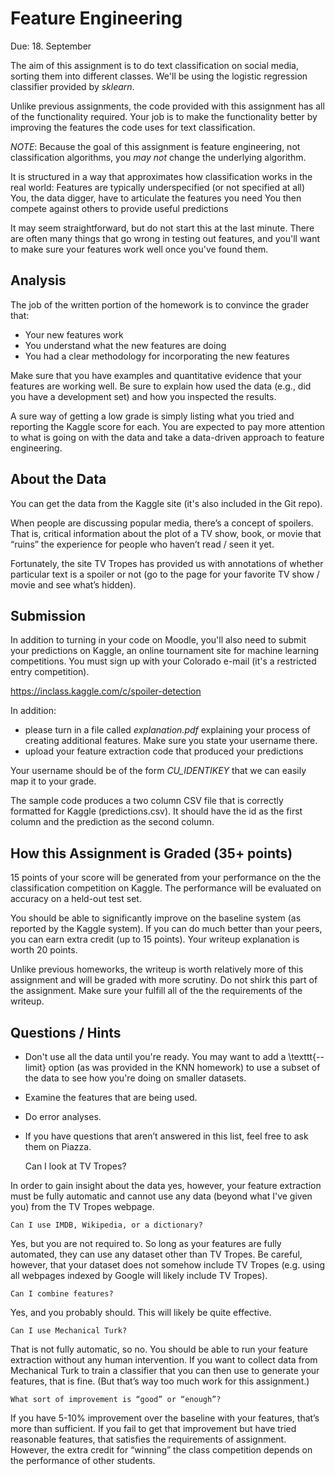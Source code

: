 Feature Engineering
=

Due: 18. September

The aim of this assignment is to do text classification on social media,
sorting them into different classes.  We'll be using the logistic regression
classifier provided by *sklearn*.

Unlike previous assignments, the code provided with this assignment has all of
the functionality required.  Your job is to make the functionality better by
improving the features the code uses for text classification.

*NOTE*: Because the goal of this assignment is feature engineering, not
classification algorithms, you _may not_ change the underlying algorithm.

It is structured in a way that approximates how classification works in the real
world: Features are typically underspecified (or not specified at all) You, the
data digger, have to articulate the features you need You then compete against
others to provide useful predictions

It may seem straightforward, but do not start this at the last minute.  There
are often many things that go wrong in testing out features, and you'll want to
make sure your features work well once you've found them.

Analysis
--------------

The job of the written portion of the homework is to convince the grader that:
* Your new features work
* You understand what the new features are doing
* You had a clear methodology for incorporating the new features

Make sure that you have examples and quantitative evidence that your
features are working well.  Be sure to explain how used the data
(e.g., did you have a development set) and how you inspected the
results.

A sure way of getting a low grade is simply listing what you tried and
reporting the Kaggle score for each.  You are expected to pay more
attention to what is going on with the data and take a data-driven
approach to feature engineering.

About the Data
--------------

You can get the data from the Kaggle site (it's also included in the Git repo).

When people are discussing popular media, there’s a concept of spoilers.  That
is, critical information about the plot of a TV show, book, or movie that
“ruins” the experience for people who haven’t read / seen it yet.

Fortunately, the site TV Tropes has provided us with annotations of whether
particular text is a spoiler or not (go to the page for your favorite TV show /
movie and see what’s hidden).

Submission
-----------

In addition to turning in your code on Moodle, you'll also need to submit your
predictions on Kaggle, an online tournament site for machine learning
competitions.  You must sign up with your Colorado e-mail (it's a restricted
entry competition).

https://inclass.kaggle.com/c/spoiler-detection

In addition:
* please turn in a file called _explanation.pdf_ explaining your process of
  creating additional features.  Make sure you state your username there.
* upload your feature extraction code that produced your predictions

Your username should be of the form _CU\_IDENTIKEY_
that we can easily map it to your grade.

The sample code produces a two column CSV file that is correctly formatted for Kaggle (predictions.csv).  It should have the id as the first column and the prediction as the second column.

How this Assignment is Graded (35+ points)
------------------------------

15 points of your score will be generated from your performance on the
the classification competition on Kaggle.  The performance will be
evaluated on accuracy on a held-out test set.

You should be able to significantly
improve on the baseline system (as reported by the Kaggle system).  If you can
do much better than your peers, you can earn extra credit (up to 15 points).
Your writeup explanation is worth 20 points.

Unlike previous homeworks, the writeup is worth relatively more of
this assignment and will be graded with more scrutiny.  Do not shirk
this part of the assignment.  Make sure your fulfill all of the the
requirements of the writeup.

Questions / Hints
----------------

* Don't use all the data until you're ready.  You may want to add a \texttt{--limit}
  option (as was provided in the KNN homework) to use a subset of the data to see how you're doing on smaller
  datasets.
* Examine the features that are being used.
* Do error analyses.
* If you have questions that aren’t answered in this list, feel free to ask them
  on Piazza.


    Can I look at TV Tropes?

In order to gain insight about the data yes, however, your feature extraction must be fully automatic and cannot use any data (beyond what I've given you) from the TV Tropes webpage.

    Can I use IMDB, Wikipedia, or a dictionary?

Yes, but you are not required to. So long as your features are fully automated, they can use any dataset other than TV Tropes. Be careful, however, that your dataset does not somehow include TV Tropes (e.g. using all webpages indexed by Google will likely include TV Tropes).

    Can I combine features?

Yes, and you probably should. This will likely be quite effective.

    Can I use Mechanical Turk?

That is not fully automatic, so no. You should be able to run your feature extraction without any human intervention.  If you want to collect data from Mechanical Turk to train a classifier that you can then use to generate your features, that is fine.  (But that’s way too much work for this assignment.)

    What sort of improvement is “good” or “enough”?

If you have 5-10% improvement over the baseline with your features, that’s more than sufficient.  If you fail to get that improvement but have tried reasonable features, that satisfies the requirements of assignment.  However, the extra credit for “winning” the class competition depends on the performance of other students.
